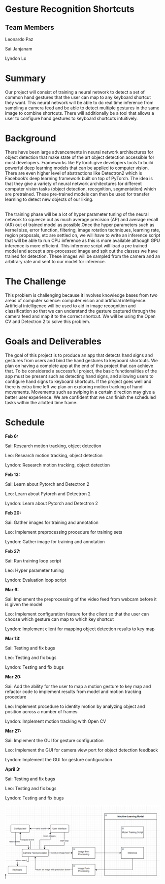 
# Gesture Recognition Shortcuts


## Team Members

Leonardo Paz

Sai Janjanam

Lyndon Lo


# Summary

Our project will consist of training a neural network to detect a set of common hand gestures that the user can map to any keyboard shortcut they want. This neural network will be able to do real time inference from sampling a camera feed and be able to detect multiple gestures in the same image to combine shortcuts. There will additionally be a tool that allows a user to configure hand gestures to keyboard shortcuts intuitively.


# Background

There have been large advancements in neural network architectures for object detection that make state of the art object detection accessible for most developers. Frameworks like PyTorch give developers tools to build powerful deep learning models that can be applied to computer vision. There are even higher level of abstractions like Detectron2 which is Facebook’s deep learning framework built on top of PyTorch. The idea is that they give a variety of neural network architectures for different computer vision tasks (object detection, recognition, segmentation) which are pretrained. These pre-trained models can then be used for transfer learning to detect new objects of our liking.

 \
The training phase will be a lot of hyper parameter tuning of the neural network to squeeze out as much average precision (AP) and average recall (AR) out of trained model as possible.Once the hyper parameters such as kernel size, error function, filtering, image rotation techniques, learning rate, region proposals, etc are settled on, we will have to write an inference script that will be able to run CPU inference as this is more available although GPU inference is more efficient. This inference script will load a pre trained model and accept a pre-processed image and spit out the classes we have trained for detection. These images will be sampled from the camera and an arbitrary rate and sent to our model for inference.


# The Challenge

This problem is challenging because it involves knowledge bases from two areas of computer science: computer vision and artificial intelligence. Artificial intelligence will be used to aid in image recognition and classification so that we can understand the gesture captured through the camera feed and map it to the correct shortcut. We will be using the Open CV and Detectron 2 to solve this problem.


# Goals and Deliverables

The goal of this project is to produce an app that detects hand signs and gestures from users and bind the hand gestures to keyboard shortcuts. We plan on having a complete app at the end of this project that can achieve that. To be considered a successful project, the basic functionalities of the app must be present such as detecting hand signs, and allowing users to configure hand signs to keyboard shortcuts. If the project goes well and there is extra time left we plan on exploring motion tracking of hand movements. Movements such as swiping in a certain direction may give a better user experience. We are confident that we can finish the scheduled tasks within the allotted time frame.


# Schedule 

**Feb 6:**

Sai: Research motion tracking, object detection 

Leo: Research motion tracking, object detection 

Lyndon: Research motion tracking, object detection 

**Feb 13:**

Sai: Learn about Pytorch and Detectron 2

Leo: Learn about Pytorch and Detectron 2

Lyndon: Learn about Pytorch and Detectron 2

**Feb 20:**

Sai: Gather images for training and annotation

Leo: Implement preprocessing procedure for training sets

Lyndon: Gather image for training and annotation

**Feb 27:**

Sai: Run training loop script

Leo: Hyper parameter tuning

Lyndon: Evaluation loop script

**Mar 6:**

Sai: Implement the preprocessing of the video feed from webcam before it is given the model 

Leo: Implement configuration feature for the client so that the user can choose which gesture can map to which key shortcut 

Lyndon: Implement client for mapping object detection results to key map

**Mar 13:**

Sai: Testing and fix bugs

Leo: Testing and fix bugs

Lyndon: Testing and fix bugs

**Mar 20:**

Sai: Add the ability for the user to map a motion gesture to key map and refactor code to implement results from model and motion tracking procedure

Leo: Implement procedure to identity motion by analyzing object and position across a number of frames

Lyndon: Implement motion tracking with Open CV

**Mar 27:**

Sai: Implement the GUI for gesture configuration

Leo: Implement the GUI for camera view port for object detection feedback

Lyndon: Implement the GUI for gesture configuration

**April 3:**

Sai: Testing and fix bugs

Leo: Testing and fix bugs

Lyndon: Testing and fix bugs


![alt_text](https://github.com/leo-paz/gesture-recognition-shortcuts/blob/main/readme-diagram.png?raw=true)

